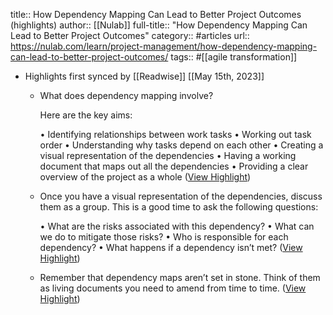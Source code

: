 title:: How Dependency Mapping Can Lead to Better Project Outcomes (highlights)
author:: [[Nulab]]
full-title:: "How Dependency Mapping Can Lead to Better Project Outcomes"
category:: #articles
url:: https://nulab.com/learn/project-management/how-dependency-mapping-can-lead-to-better-project-outcomes/
tags:: #[[agile transformation]]

- Highlights first synced by [[Readwise]] [[May 15th, 2023]]
	- What does dependency mapping involve?
	  
	  Here are the key aims:
	  
	  •   Identifying relationships between work tasks
	  •   Working out task order
	  •   Understanding why tasks depend on each other
	  •   Creating a visual representation of the dependencies
	  •   Having a working document that maps out all the dependencies
	  •   Providing a clear overview of the project as a whole ([View Highlight](https://read.readwise.io/read/01h0btk34zm3dwxymbszecw033))
	- Once you have a visual representation of the dependencies, discuss them as a group. This is a good time to ask the following questions:
	  
	  •   What are the risks associated with this dependency?
	  •   What can we do to mitigate those risks?
	  •   Who is responsible for each dependency?
	  •   What happens if a dependency isn’t met? ([View Highlight](https://read.readwise.io/read/01h0btmbsq6g5qhfx3s1m5dcje))
	- Remember that dependency maps aren’t set in stone. Think of them as living documents you need to amend from time to time. ([View Highlight](https://read.readwise.io/read/01h0bx6r35qywp4c91wpvc5q5x))